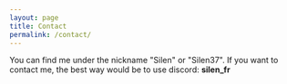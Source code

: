 ```yaml
---
layout: page
title: Contact
permalink: /contact/
---
```


You can find me under the nickname "Silen" or "Silen37".
If you want to contact me, the best way would be to use discord: 
**silen_fr**
